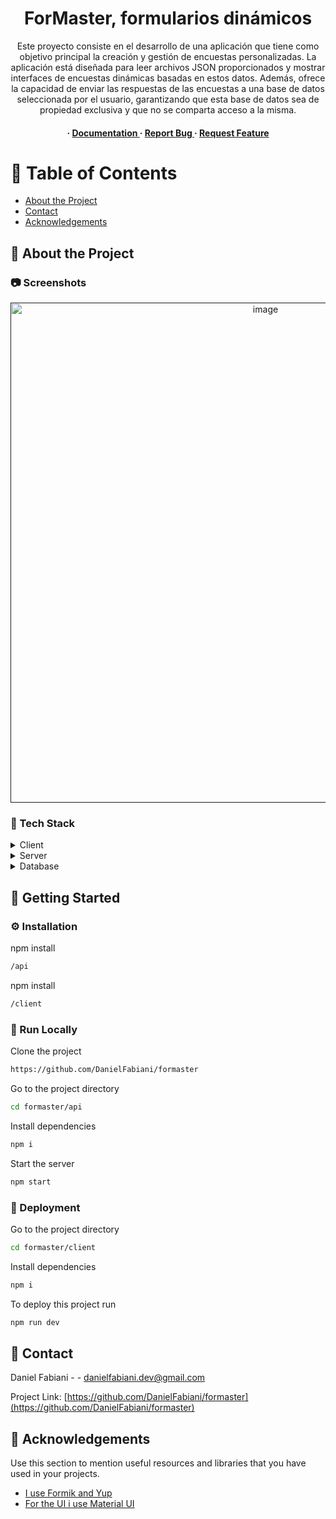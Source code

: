 <div align='center'>

<h1>ForMaster, formularios dinámicos</h1>
<p>Este proyecto consiste en el desarrollo de una aplicación que tiene como objetivo principal la creación y gestión de encuestas personalizadas. La aplicación está diseñada para leer archivos JSON proporcionados y mostrar interfaces de encuestas dinámicas basadas en estos datos. Además, ofrece la capacidad de enviar las respuestas de las encuestas a una base de datos seleccionada por el usuario, garantizando que esta base de datos sea de propiedad exclusiva y que no se comparta acceso a la misma.</p>

<h4> <span> · </span> <a href="https://github.com/DanielFabiani/formaster/blob/master/README.md"> Documentation </a> <span> · </span> <a href="https://github.com/DanielFabiani/formaster/issues"> Report Bug </a> <span> · </span> <a href="https://github.com/DanielFabiani/formaster/issues"> Request Feature </a> </h4>


</div>

# :notebook_with_decorative_cover: Table of Contents

- [About the Project](#star2-about-the-project)
- [Contact](#handshake-contact)
- [Acknowledgements](#gem-acknowledgements)


## :star2: About the Project

### :camera: Screenshots
<div align="center"> <a href=""><img src="https://live.staticflickr.com/65535/53204598130_339dc9c88d_k.jpg" alt='image' width='800'/></a> </div>


### :space_invader: Tech Stack
<details> <summary>Client</summary> <ul>
<li><a href="">react</a></li>
<li><a href="">Material UI</a></li>
<li>Deploy front <a href="https://vercel.com/">vercel.com</a></li>
</ul> </details>
<details> <summary>Server</summary> <ul>
<li><a href="">Node Js</a></li>
<li><a href="">Express</a></li>
<li>Deploy back y DB <a href="https://render.com/">render.com</a></li>
</ul> </details>
<details> <summary>Database</summary> <ul>
<li><a href="">SQL</a></li>
<li><a href="">Sequelize</a></li>
</ul> </details>

## :toolbox: Getting Started

### :gear: Installation

npm install
```bash
/api
```
npm install
```bash
/client
```


### :running: Run Locally

Clone the project

```bash
https://github.com/DanielFabiani/formaster
```
Go to the project directory
```bash
cd formaster/api
```
Install dependencies
```bash
npm i
```
Start the server
```bash
npm start
```


### :triangular_flag_on_post: Deployment

Go to the project directory
```bash
cd formaster/client
```
Install dependencies
```bash
npm i
```
To deploy this project run
```bash
npm run dev
```


## :handshake: Contact

Daniel Fabiani - - danielfabiani.dev@gmail.com

Project Link: [https://github.com/DanielFabiani/formaster](https://github.com/DanielFabiani/formaster)

## :gem: Acknowledgements

Use this section to mention useful resources and libraries that you have used in your projects.

- [I use Formik and Yup](https://formik.org/)
- [For the UI i use Material UI](https://mui.com/material-ui/getting-started/)
